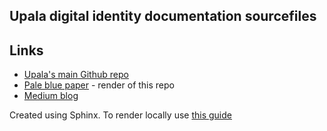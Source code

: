 ## Upala digital identity documentation sourcefiles

## Links 
- [Upala's main Github repo](https://github.com/porobov/upala)
- [Pale blue paper](https://upala-docs.readthedocs.io/en/latest/) - render of this repo
- [Medium blog](https://medium.com/six-degrees-of-separation/)

Created using Sphinx. To render locally use [this guide](https://www.sphinx-doc.org/en/master/usage/quickstart.html)